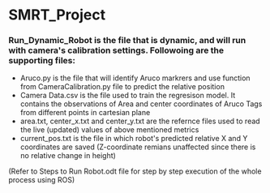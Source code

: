 # SMRT_Project


### Run_Dynamic_Robot is the file that is dynamic, and will run with camera's calibration settings. Followoing are the supporting files:

  * Aruco.py is the file that will identify Aruco markrers and use function from CameraCalibration.py file to predict the relative position
  * Camera Data.csv is the file used to train the regresison model. It contains the observations of Area and center coordinates of Aruco Tags from different points in cartesian plane
  * area.txt, center_x.txt and center_y.txt are the refernce files used to read the live (updated) values of above mentioned metrics
  * current_pos.txt is the file in which robot's predicted relative X and Y coordinates are saved (Z-coordinate remians unaffected since there is no relative change in height)

(Refer to Steps to Run Robot.odt file for step by step execution of the whole process using ROS)

